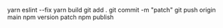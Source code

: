 yarn eslint --fix
yarn build
git add .
git commit -m "patch"
git push origin main
npm version patch
npm publish